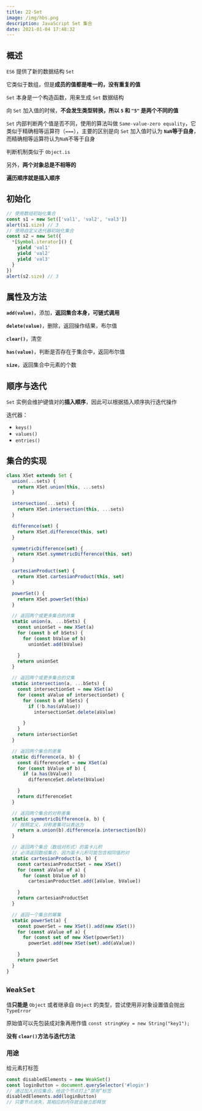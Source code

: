 ```yaml
---
title: 22-Set
image: /img/hbs.png
description: JavaScript Set 集合
date: 2021-01-04 17:48:32
---
```



## 概述

`ES6` 提供了新的数据结构 `Set`

它类似于数组，但是**成员的值都是唯一的，没有重复的值**

`Set` 本身是一个构造函数，用来生成 `Set` 数据结构

向 `Set` 加入值的时候，**不会发生类型转换，所以 `5` 和 `"5"` 是两个不同的值**

`Set` 内部判断两个值是否不同，使用的算法叫做 `Same-value-zero equality`，它类似于精确相等运算符（`===`），主要的区别是向 `Set` 加入值时认为 **`NaN`等于自身**，而精确相等运算符认为`NaN`不等于自身

判断机制类似于 `Object.is`

另外，**两个对象总是不相等的**

**遍历顺序就是插入顺序**

## 初始化

```js
// 使用数组初始化集合
const s1 = new Set(['val1', 'val2', 'val3'])
alert(s1.size) // 3
// 使用自定义迭代器初始化集合
const s2 = new Set({
  *[Symbol.iterator]() {
    yield 'val1'
    yield 'val2'
    yield 'val3'
  }
})
alert(s2.size) // 3
```

## 属性及方法

**`add(value)`**，添加，**返回集合本身，可链式调用**

**`delete(value)`**，删除，返回操作结果，布尔值

**`clear()`**，清空

**`has(value)`**，判断是否存在于集合中，返回布尔值

**`size`**，返回集合中元素的个数

## 顺序与迭代

`Set` 实例会维护键值对的**插入顺序**，因此可以根据插入顺序执行迭代操作

迭代器：
  - `keys()`
  - `values()`
  - `entries()`

## 集合的实现

```js
class XSet extends Set {
  union(...sets) {
    return XSet.union(this, ...sets)
  }

  intersection(...sets) {
    return XSet.intersection(this, ...sets)
  }

  difference(set) {
    return XSet.difference(this, set)
  }

  symmetricDifference(set) {
    return XSet.symmetricDifference(this, set)
  }

  cartesianProduct(set) {
    return XSet.cartesianProduct(this, set)
  }

  powerSet() {
    return XSet.powerSet(this)
  }

  // 返回两个或更多集合的并集
  static union(a, ...bSets) {
    const unionSet = new XSet(a)
    for (const b of bSets) {
      for (const bValue of b)
        unionSet.add(bValue)

    }
    return unionSet
  }

  // 返回两个或更多集合的交集
  static intersection(a, ...bSets) {
    const intersectionSet = new XSet(a)
    for (const aValue of intersectionSet) {
      for (const b of bSets) {
        if (!b.has(aValue))
          intersectionSet.delete(aValue)

      }
    }
    return intersectionSet
  }

  // 返回两个集合的差集
  static difference(a, b) {
    const differenceSet = new XSet(a)
    for (const bValue of b) {
      if (a.has(bValue))
        differenceSet.delete(bValue)

    }
    return differenceSet
  }

  // 返回两个集合的对称差集
  static symmetricDifference(a, b) {
  // 按照定义，对称差集可以表达为
    return a.union(b).difference(a.intersection(b))
  }

  // 返回两个集合（数组对形式）的笛卡儿积
  // 必须返回数组集合，因为笛卡儿积可能包含相同值的对
  static cartesianProduct(a, b) {
    const cartesianProductSet = new XSet()
    for (const aValue of a) {
      for (const bValue of b)
        cartesianProductSet.add([aValue, bValue])

    }
    return cartesianProductSet
  }

  // 返回一个集合的幂集
  static powerSet(a) {
    const powerSet = new XSet().add(new XSet())
    for (const aValue of a) {
      for (const set of new XSet(powerSet))
        powerSet.add(new XSet(set).add(aValue))

    }
    return powerSet
  }
}
```

## `WeakSet`

值**只能是** `Object` 或者继承自 `Object` 的类型，尝试使用非对象设置值会抛出 `TypeError`

原始值可以先包装成对象再用作值 `const stringKey = new String("key1");`

**没有 `clear()`方法与迭代方法**

### 用途

给元素打标签

```js
const disabledElements = new WeakSet()
const loginButton = document.querySelector('#login')
// 通过加入对应集合，给这个节点打上“禁用”标签
disabledElements.add(loginButton)
// 只要节点消失，其相应的内存就会被立即释放
```

